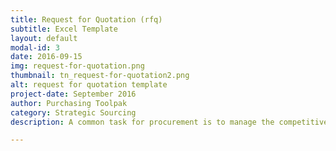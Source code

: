 ```yaml
---
title: Request for Quotation (rfq)
subtitle: Excel Template
layout: default
modal-id: 3
date: 2016-09-15
img: request-for-quotation.png
thumbnail: tn_request-for-quotation2.png
alt: request for quotation template
project-date: September 2016
author: Purchasing Toolpak
category: Strategic Sourcing
description: A common task for procurement is to manage the competitive bid process with and rfq. This free Excel rfq template will work with parts or services. There is ample space for procurement to enter a detailed item description. Along with price, the supplier provides lead time, payment terms and freight terms.

---
```

